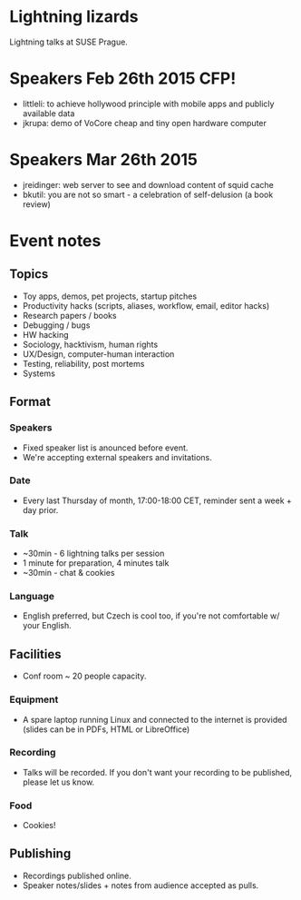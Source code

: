 # Lightning lizards

Lightning talks at SUSE Prague.

# Speakers Feb 26th 2015 CFP!

 - littleli: to achieve hollywood principle with mobile apps and publicly available data
 - jkrupa: demo of VoCore cheap and tiny open hardware computer

# Speakers Mar 26th 2015
 
 - jreidinger: web server to see and download content of squid cache
 - bkutil: you are not so smart - a celebration of self-delusion (a book review)

# Event notes

## Topics

  - Toy apps, demos, pet projects, startup pitches
  - Productivity hacks (scripts, aliases, workflow, email, editor hacks)
  - Research papers / books
  - Debugging / bugs
  - HW hacking
  - Sociology, hacktivism, human rights
  - UX/Design, computer-human interaction
  - Testing, reliability, post mortems
  - Systems

## Format

### Speakers

  - Fixed speaker list is anounced before event.
  - We're accepting external speakers and invitations.

### Date

  - Every last Thursday of month, 17:00-18:00 CET, reminder sent a week + day prior.

### Talk

  - ~30min - 6 lightning talks per session
  - 1 minute for preparation, 4 minutes talk
  - ~30min - chat & cookies

### Language

  - English preferred, but Czech is cool too, if you're not comfortable w/ your English.

## Facilities

  - Conf room ~ 20 people capacity.

### Equipment

  - A spare laptop running Linux and connected to the internet is provided (slides can be in PDFs, HTML or LibreOffice)
 
### Recording

  - Talks will be recorded. If you don't want your recording to be published, please let us know.

### Food

  - Cookies!

## Publishing

  - Recordings published online.
  - Speaker notes/slides + notes from audience accepted as pulls.
